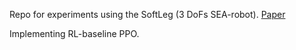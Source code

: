 Repo for experiments using the SoftLeg (3 DoFs SEA-robot). 
[Paper](https://ieeexplore.ieee.org/abstract/document/10529546)

Implementing RL-baseline PPO. 
